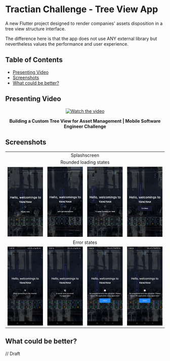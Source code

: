 # Tractian Challenge - Tree View App

A new Flutter project designed to render companies' assets disposition in a tree view structure interface.

The difference here is that the app does not use ANY external library but nevertheless values the performance and user experience.

## Table of Contents

- [Presenting Video](#presenting-video)
- [Screenshots](#screenshots)
- [What could be better?](#what-could-be-better)


## Presenting Video

<div align="center">
  <a href="https://www.youtube.com/watch?v=0psuA54bVgQ" target="_blank">
    <img src="https://img.youtube.com/vi/0psuA54bVgQ/hqdefault.jpg" alt="Watch the video" width="560"/>
  </a>
  <p><strong>Building a Custom Tree View for Asset Management | Mobile Software Engineer Challenge</strong></p>
</div>



## Screenshots

<table>
  <tr>
    <td align="center" colspan="4">Splashscreen</td>
  </tr>
  <tr>
    <td align="center" colspan="4">Rounded loading states</td>
  </tr>
  <tr>
    <td><img src="screenshots/splash-wait.png" alt="Splashscreen" width="200"/></td>
    <td><img src="screenshots/splash-lets-get-started.png" alt="Splashscreen" width="200"/></td>
    <td><img src="screenshots/splash-is-great.png" alt="Splashscreen" width="200"/></td>
    <td><img src="screenshots/splash-continue.png" alt="Splashscreen" width="200"/></td>
  </tr>
  <tr>
    <td align="center" colspan="4">Error states</td>
  </tr>
  <tr>    
    <td align="center"><img src="screenshots/connection-error.jpeg" alt="Splashscreen" width="200"/></td>
    <td align="center"><img src="screenshots/server-error.jpeg" alt="Splashscreen" width="200"/></td>
    <td align="center"><img src="screenshots/unexpected-error.jpeg" alt="Splashscreen" width="200"/></td>           
    <td align="center"><img src="screenshots/unexpected-error.jpeg" alt="Splashscreen" width="200"/></td>           
  </tr>
</table>


## What could be better?

// Draft
